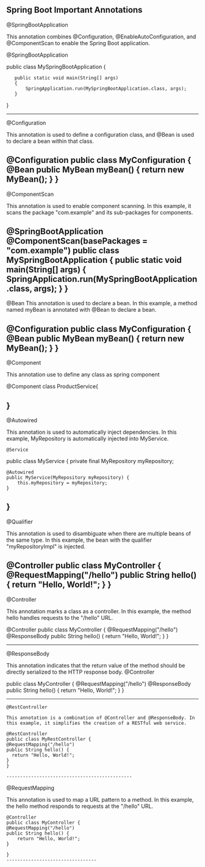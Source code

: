 Spring Boot Important Annotations
-------------------------------------
@SpringBootApplication

This annotation combines @Configuration, @EnableAutoConfiguration, and @ComponentScan to enable the Spring Boot application.

   @SpringBootApplication
   
   public class MySpringBootApplication
   {
   
       public static void main(String[] args) 
       {
           SpringApplication.run(MySpringBootApplication.class, args);
       }
   }
   
----------------------------------

@Configuration

This annotation is used to define a configuration class, and @Bean is used to declare a bean within that class.

@Configuration
public class MyConfiguration {
@Bean
public MyBean myBean() {
return new MyBean();
}
}
-----------------------
@ComponentScan

This annotation is used to enable component scanning. In this example, it scans the package "com.example" and its sub-packages for components.

@SpringBootApplication
@ComponentScan(basePackages = "com.example")
public class MySpringBootApplication {
public static void main(String[] args) {
SpringApplication.run(MySpringBootApplication.class, args);
}
}
------------------------------------

@Bean This annotation is used to declare a bean. In this example, a method named myBean is annotated with @Bean to declare a bean.

@Configuration
public class MyConfiguration {
@Bean
public MyBean myBean() {
return new MyBean();
}
}
-----------------------------------------

@Component

This annotation use to define any class as spring component

@Component
class ProductService{

}
--------------------------


@Autowired

This annotation is used to automatically inject dependencies. In this example, MyRepository is automatically injected into MyService.

    @Service

public class MyService {
private final MyRepository myRepository;

    @Autowired
    public MyService(MyRepository myRepository) {
        this.myRepository = myRepository;
    }

}
----------------------------------

@Qualifier

This annotation is used to disambiguate when there are multiple beans of the same type. In this example, the bean with the qualifier "myRepositoryImpl" is injected.

@Controller
public class MyController {
@RequestMapping("/hello")
public String hello() {
return "Hello, World!";
}
}
-----------------------------------------

@Controller

This annotation marks a class as a controller. In this example, the method hello handles requests to the "/hello" URL.

@Controller
public class MyController {
@RequestMapping("/hello")
@ResponseBody
public String hello() {
return "Hello, World!";
}
}

-------------------------------------
@ResponseBody

This annotation indicates that the return value of the method should be directly serialized to the HTTP response body.
@Controller

public class MyController
{
@RequestMapping("/hello")
@ResponseBody
public String hello() {
return "Hello, World!";
}
}

------------------------------------------

  ```
@RestController

This annotation is a combination of @Controller and @ResponseBody. In this example, it simplifies the creation of a RESTful web service.

@RestController
public class MyRestController {
@RequestMapping("/hello")
public String hello() {
    return "Hello, World!";
}
}

----------------------------------------------

```
@RequestMapping

This annotation is used to map a URL pattern to a method. In this example, the hello method responds to requests at the "/hello" URL.

    @Controller
    public class MyController {
    @RequestMapping("/hello")
    public String hello() {
        return "Hello, World!";
    }

    }
    ---------------------------------
